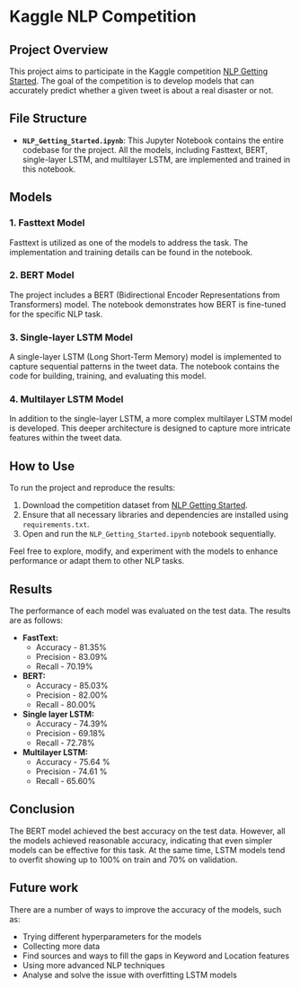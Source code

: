 # Kaggle NLP Competition

## Project Overview

This project aims to participate in the Kaggle competition [NLP Getting Started](https://www.kaggle.com/competitions/nlp-getting-started). The goal of the competition is to develop models that can accurately predict whether a given tweet is about a real disaster or not.

## File Structure

- **`NLP_Getting_Started.ipynb`**: This Jupyter Notebook contains the entire codebase for the project. All the models, including Fasttext, BERT, single-layer LSTM, and multilayer LSTM, are implemented and trained in this notebook.

## Models

### 1. Fasttext Model

Fasttext is utilized as one of the models to address the task. The implementation and training details can be found in the notebook.

### 2. BERT Model

The project includes a BERT (Bidirectional Encoder Representations from Transformers) model. The notebook demonstrates how BERT is fine-tuned for the specific NLP task.

### 3. Single-layer LSTM Model

A single-layer LSTM (Long Short-Term Memory) model is implemented to capture sequential patterns in the tweet data. The notebook contains the code for building, training, and evaluating this model.

### 4. Multilayer LSTM Model

In addition to the single-layer LSTM, a more complex multilayer LSTM model is developed. This deeper architecture is designed to capture more intricate features within the tweet data.

## How to Use

To run the project and reproduce the results:

1. Download the competition dataset from [NLP Getting Started](https://www.kaggle.com/competitions/nlp-getting-started).
2. Ensure that all necessary libraries and dependencies are installed using `requirements.txt`.
3. Open and run the `NLP_Getting_Started.ipynb` notebook sequentially.

Feel free to explore, modify, and experiment with the models to enhance performance or adapt them to other NLP tasks.

## Results

The performance of each model was evaluated on the test data. The results are as follows:

* **FastText:** 
  * Accuracy  - 81.35% 
  * Precision - 83.09%
  * Recall    - 70.19% 
* **BERT:** 
  * Accuracy  - 85.03% 
  * Precision - 82.00%
  * Recall    - 80.00% 
* **Single layer LSTM:** 
  * Accuracy  - 74.39% 
  * Precision - 69.18%
  * Recall    - 72.78% 
* **Multilayer LSTM:** 
  * Accuracy  - 75.64 % 
  * Precision - 74.61 %
  * Recall    - 65.60% 


## Conclusion

The BERT model achieved the best accuracy on the test data. However, all the models achieved reasonable accuracy, indicating that even simpler models can be effective for this task. At the same time, LSTM models tend to overfit showing up to 100% on train and 70% on validation. 

## Future work

There are a number of ways to improve the accuracy of the models, such as:

* Trying different hyperparameters for the models
* Collecting more data
* Find sources and ways to fill the gaps in Keyword and Location features
* Using more advanced NLP techniques
* Analyse and solve the issue with overfitting LSTM models
